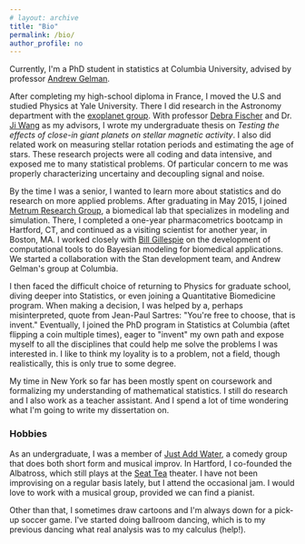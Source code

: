 ```yaml
---
# layout: archive
title: "Bio"
permalink: /bio/
author_profile: no
---
```


Currently, I'm a PhD student in statistics at Columbia University,
advised by professor [Andrew Gelman](http://www.stat.columbia.edu/~gelman/).

After completing my high-school diploma in France, I moved the U.S and studied
Physics at Yale University.
There I did research in the Astronomy department with the
[exoplanet group](http://exoplanets.astro.yale.edu/).
With professor [Debra Fischer](http://exoplanets.astro.yale.edu/people/dfischer.php)
and Dr. [Ji Wang](https://www.asc.ohio-state.edu/wang.12220/) as my advisors,
I wrote my undergraduate thesis on
_Testing the effects of close-in giant planets on stellar magnetic activity_.
I also did related work on measuring stellar rotation periods and estimating
the age of stars.
These research projects were all coding and data intensive,
and exposed me to many statistical problems.
Of particular concern to me was properly characterizing uncertainy and decoupling
signal and noise.

By the time I was a senior, I wanted to learn more about statistics and
do research on more applied problems. 
After graduating in May 2015, I joined [Metrum Research Group](https://metrumrg.com/),
a biomedical lab that specializes in modeling and simulation.
There, I completed a one-year pharmacometrics bootcamp in Hartford, CT,
and continued as a visiting scientist for another year, in Boston, MA.
I worked closely with [Bill Gillespie](https://metrumrg.com/team_member/william-r-gillespie-ph-d/)
on the development of computational tools to do Bayesian modeling for biomedical applications.
We started a collaboration with the Stan development team, and Andrew Gelman's group
at Columbia.

I then faced the difficult choice of returning to Physics for graduate school,
diving deeper into Statistics, or even joining a Quantitative Biomedicine program.
When making a decision, I was helped by a, perhaps misinterpreted, quote from Jean-Paul Sartres:
"You're free to choose, that is invent." Eventually, I joined the PhD program in Statistics
at Columbia (aftet flipping a coin multiple times), 
eager to "invent" my own path and expose myself to all the disciplines
that could help me solve the problems I was interested in.
I like to think my loyality is to a problem, not a field, though realistically,
this is only true to some degree.

My time in New York so far has been mostly spent on coursework and formalizing my understanding
of mathematical statistics. I still do research and I also work as a teacher assistant.
And I spend a lot of time wondering what I'm going to write my dissertation on.

### Hobbies
As an undergraduate, I was a member of [Just Add Water](http://www.justaddwateryale.com/),
a comedy group that does both short form and musical improv.
In Hartford, I co-founded the Albatross, which still plays at the [Seat Tea](https://seateaimprov.com/) theater.
I have not been improvising on a regular basis lately, but I attend the occasional jam.
I would love to work with a musical group, provided we can find a pianist.

Other than that, I sometimes draw cartoons and I'm always down for a pick-up soccer game. 
I've started doing ballroom dancing, which
is to my previous dancing what real analysis was to my calculus (help!).
